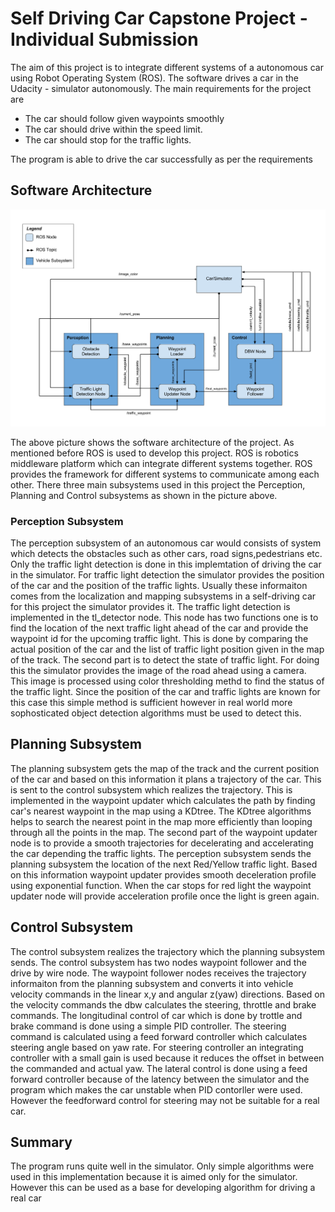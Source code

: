 # Self Driving Car Capstone Project - Individual Submission
The aim of this project is to integrate different systems of a autonomous car using Robot Operating System (ROS). The software drives a car in the Udacity - simulator autonomously.
The main requirements for the project are
 - The car should follow given waypoints smoothly
 - The car should drive within the speed limit.
 - The car should stop for the traffic lights.
 
 The program is able to drive the car successfully as per the requirements
 
 ## Software Architecture
 
 ![img](final-project-ros-graph-v2.png)
 
 The above picture shows the software architecture of the project. As mentioned before ROS is used to develop this project. ROS is robotics middleware platform which can integrate different systems together. ROS provides the framework for different systems to communicate among each other. There three main subsystems used in this project the Perception, Planning and Control subsystems as shown in the picture above.
 
 ### Perception Subsystem
 
 The perception subsystem of an autonomous car would consists of system which detects the obstacles such as other cars, road signs,pedestrians etc. Only the traffic light detection is done in this implemtation of driving the car in the simulator. For traffic light detection the simulator provides the position of the car and the position of the traffic lights. Usually these informaiton comes from the localization and mapping subsystems in a self-driving car for this project the simulator provides it. The traffic light detection is implemented in the tl_detector node. This node has two functions one is to find the location of the next traffic light ahead of the car and provide the waypoint id for the upcoming traffic light. This is done by comparing the actual position of the car and the list of traffic light position given in the map of the track. The second part is to detect the state of traffic light. For doing this the simulator provides the image of the road ahead using a camera. This image is processed using color thresholding methd to find the status of the traffic light. Since the position of the car and traffic lights are known for this case this simple method is sufficient however in real world more sophosticated object detection algorithms must be used to detect this.
 
 ## Planning Subsystem 
 
 The planning subsystem gets the map of the track and the current position of the car and based on this information it plans a trajectory of the car. This is sent to the control subsystem which realizes the trajectory. This is implemented in the waypoint updater which calculates the path by finding car's nearest waypoint in the map using a KDtree. The KDtree algorithms helps to search the nearest point in the map more efficiently than looping through all the points in the map. The second part of the waypoint updater node is to provide a smooth trajectories for decelerating and accelerating the car depending the traffic lights. The perception subsystem sends the planning subsystem the location of the next Red/Yellow traffic light. Based on this information waypoint updater provides smooth deceleration profile using exponential function. When the car stops for red light the waypoint updater node will provide acceleration profile once the light is green again.
 
 ## Control Subsystem
 
 The control subsystem realizes the trajectory which the planning subsystem sends. The control subsystem has two nodes waypoint follower and the drive by wire node. The waypoint follower nodes receives the trajectory informaiton from the planning subsystem and converts it into vehicle velocity commands in the linear x,y and angular z(yaw) directions. Based on the velocity commands the dbw calculates the steering, throttle and brake commands. The longitudinal control of car which is done by trottle and brake command is done using a simple PID controller. The steering command is calculated using a feed forward controller which calculates steering angle based on yaw rate. For steering controller an integrating controller with a small gain is used because it reduces the offset in between the commanded and actual yaw. The lateral control is done using a feed forward controller because of the latency between the simulator and the program which makes the car unstable when PID contorller were used. However the feedforward control for steering may not be suitable for a real car.

## Summary

The program runs quite well in the simulator. Only simple algorithms were used in this implementation because it is aimed only for the simulator. However this can be used as a base for developing algorithm for driving a real car
 
 
